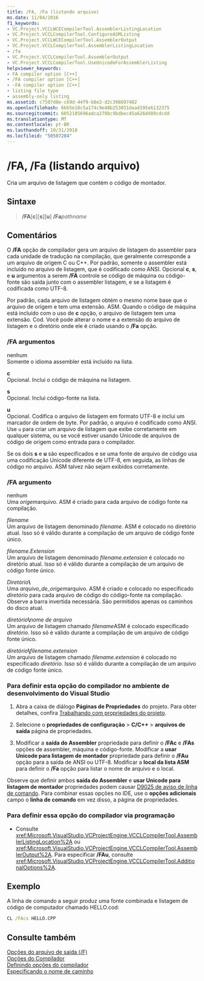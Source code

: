 ```yaml
---
title: /FA, /Fa (listando arquivo)
ms.date: 11/04/2016
f1_keywords:
- VC.Project.VCCLWCECompilerTool.AssemblerListingLocation
- VC.Project.VCCLCompilerTool.ConfigureASMListing
- VC.Project.VCCLWCECompilerTool.AssemblerOutput
- VC.Project.VCCLCompilerTool.AssemblerListingLocation
- /fa
- VC.Project.VCCLCompilerTool.AssemblerOutput
- VC.Project.VCCLCompilerTool.UseUnicodeForAssemblerListing
helpviewer_keywords:
- FA compiler option [C++]
- /FA compiler option [C++]
- -FA compiler option [C++]
- listing file type
- assembly-only listing
ms.assetid: c7507d0e-c69d-44f9-b8e2-d2c398697402
ms.openlocfilehash: 6bb5e18c5a174c9e48b253031daad195e6132375
ms.sourcegitcommit: 6052185696adca270bc9bdbec45a626dd89cdcdd
ms.translationtype: MT
ms.contentlocale: pt-BR
ms.lasthandoff: 10/31/2018
ms.locfileid: "50507284"
---
```

# <a name="fa-fa-listing-file"></a>/FA, /Fa (listando arquivo)

Cria um arquivo de listagem que contém o código de montador.

## <a name="syntax"></a>Sintaxe

> **/FA**[**c**\][**s**\][**u**] **/Fa**_pathname_

## <a name="remarks"></a>Comentários

O **/FA** opção de compilador gera um arquivo de listagem do assembler para cada unidade de tradução na compilação, que geralmente corresponde a um arquivo de origem C ou C++. Por padrão, somente o assembler está incluído no arquivo de listagem, que é codificado como ANSI. Opcional **c**, **s**, e **u** argumentos a serem **/FA** controle se código de máquina ou código-fonte são saída junto com o assembler listagem, e se a listagem é codificada como UTF-8.

Por padrão, cada arquivo de listagem obtém o mesmo nome base que o arquivo de origem e tem uma extensão. ASM. Quando o código de máquina está incluído com o uso de **c** opção, o arquivo de listagem tem uma extensão. Cod. Você pode alterar o nome e a extensão do arquivo de listagem e o diretório onde ele é criado usando o **/Fa** opção.

### <a name="fa-arguments"></a>/FA argumentos

nenhum<br/>
Somente o idioma assembler está incluído na lista.

**c**<br/>
Opcional. Inclui o código de máquina na listagem.

**s**<br/>
Opcional. Inclui código-fonte na lista.

**u**<br/>
Opcional. Codifica o arquivo de listagem em formato UTF-8 e inclui um marcador de ordem de byte. Por padrão, o arquivo é codificado como ANSI. Use `u` para criar um arquivo de listagem que exibe corretamente em qualquer sistema, ou se você estiver usando Unicode de arquivos de código de origem como entrada para o compilador.

Se os dois **s** e **u** são especificados e se uma fonte de arquivo de código usa uma codificação Unicode diferente de UTF-8, em seguida, as linhas de código no arquivo. ASM talvez não sejam exibidos corretamente.

### <a name="fa-argument"></a>/FA argumento

nenhum<br/>
Uma *origem*arquivo. ASM é criado para cada arquivo de código fonte na compilação.

*filename*<br/>
Um arquivo de listagem denominado *filename*. ASM é colocado no diretório atual. Isso só é válido durante a compilação de um arquivo de código fonte único.

*filename.Extension*<br/>
Um arquivo de listagem denominado *filename.extension* é colocado no diretório atual. Isso só é válido durante a compilação de um arquivo de código fonte único.

*Diretório*__\\__<br/>
Uma *arquivo_de_origem*arquivo. ASM é criado e colocado no especificado *diretório* para cada arquivo de código do código-fonte na compilação. Observe a barra invertida necessária. São permitidos apenas os caminhos do disco atual.

*diretório*__\\__*nome de arquivo*<br/>
Um arquivo de listagem chamado *filename*ASM é colocado especificado *diretório*. Isso só é válido durante a compilação de um arquivo de código fonte único.

*diretório*__\\__*filename.extension*<br/>
Um arquivo de listagem chamado *filename.extension* é colocado no especificado *diretório*. Isso só é válido durante a compilação de um arquivo de código fonte único.

### <a name="to-set-this-compiler-option-in-the-visual-studio-development-environment"></a>Para definir esta opção do compilador no ambiente de desenvolvimento do Visual Studio

1. Abra a caixa de diálogo **Páginas de Propriedades** do projeto. Para obter detalhes, confira [Trabalhando com propriedades do projeto](../../ide/working-with-project-properties.md).

1. Selecione o **propriedades de configuração** > **C/C++** > **arquivos de saída** página de propriedades.

1. Modificar a **saída do Assembler** propriedade para definir o **/FAc** e **/FAs** opções de assembler, máquina e código-fonte. Modificar a **usar Unicode para listagem de montador** propriedade para definir o **/FAu** opção para a saída de ANSI ou UTF-8. Modificar a **local da lista ASM** para definir o **/Fa** opção para listar o nome de arquivo e o local.

Observe que definir ambos **saída do Assembler** e **usar Unicode para listagem de montador** propriedades podem causar [D9025 de aviso de linha de comando](../../error-messages/tool-errors/command-line-warning-d9025.md). Para combinar essas opções no IDE, use o **opções adicionais** campo o **linha de comando** em vez disso, a página de propriedades.

### <a name="to-set-this-compiler-option-programmatically"></a>Para definir essa opção do compilador via programação

- Consulte <xref:Microsoft.VisualStudio.VCProjectEngine.VCCLCompilerTool.AssemblerListingLocation%2A> ou <xref:Microsoft.VisualStudio.VCProjectEngine.VCCLCompilerTool.AssemblerOutput%2A>. Para especificar **/FAu**, consulte <xref:Microsoft.VisualStudio.VCProjectEngine.VCCLCompilerTool.AdditionalOptions%2A>.

## <a name="example"></a>Exemplo

A linha de comando a seguir produz uma fonte combinada e listagem de código de computador chamado HELLO.cod:

```cmd
CL /FAcs HELLO.CPP
```

## <a name="see-also"></a>Consulte também

[Opções do arquivo de saída (/F)](../../build/reference/output-file-f-options.md)<br/>
[Opções do Compilador](../../build/reference/compiler-options.md)<br/>
[Definindo opções do compilador](../../build/reference/setting-compiler-options.md)<br/>
[Especificando o nome de caminho](../../build/reference/specifying-the-pathname.md)
